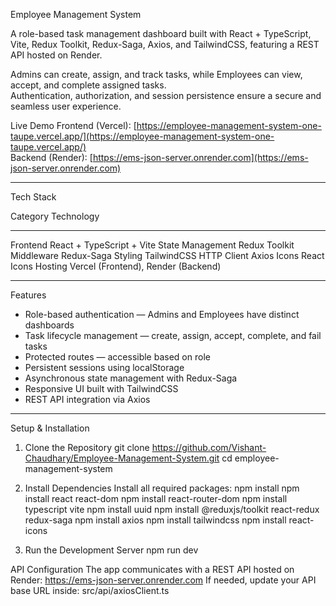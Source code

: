  Employee Management System

A role-based task management dashboard built with React + TypeScript, Vite, Redux Toolkit, Redux-Saga, Axios, and TailwindCSS, featuring a REST API hosted on Render.  

Admins can create, assign, and track tasks, while Employees can view, accept, and complete assigned tasks.  
Authentication, authorization, and session persistence ensure a secure and seamless user experience.


Live Demo
Frontend (Vercel): [https://employee-management-system-one-taupe.vercel.app/](https://employee-management-system-one-taupe.vercel.app/)  
Backend (Render): [https://ems-json-server.onrender.com](https://ems-json-server.onrender.com)

---

Tech Stack

 Category                  Technology 
-----------               -------------
 Frontend                 React + TypeScript + Vite 
 State Management         Redux Toolkit 
 Middleware               Redux-Saga 
 Styling                  TailwindCSS 
 HTTP Client               Axios 
 Icons                     React Icons 
 Hosting                   Vercel (Frontend), Render (Backend) 


---

 Features

- Role-based authentication — Admins and Employees have distinct dashboards  
- Task lifecycle management — create, assign, accept, complete, and fail tasks  
- Protected routes — accessible based on role  
- Persistent sessions using localStorage  
- Asynchronous state management with Redux-Saga  
- Responsive UI built with TailwindCSS  
- REST API integration via Axios  

---

 Setup & Installation

 1. Clone the Repository
    git clone https://github.com/Vishant-Chaudhary/Employee-Management-System.git
    cd employee-management-system

2. Install Dependencies
Install all required packages:
  npm install
  npm install react react-dom
  npm install react-router-dom
  npm install typescript vite
  npm install uuid
  npm install @reduxjs/toolkit react-redux redux-saga
  npm install axios
  npm install tailwindcss
  npm install react-icons

3. Run the Development Server
npm run dev

 API Configuration
The app communicates with a REST API hosted on Render:
https://ems-json-server.onrender.com
If needed, update your API base URL inside:
src/api/axiosClient.ts
